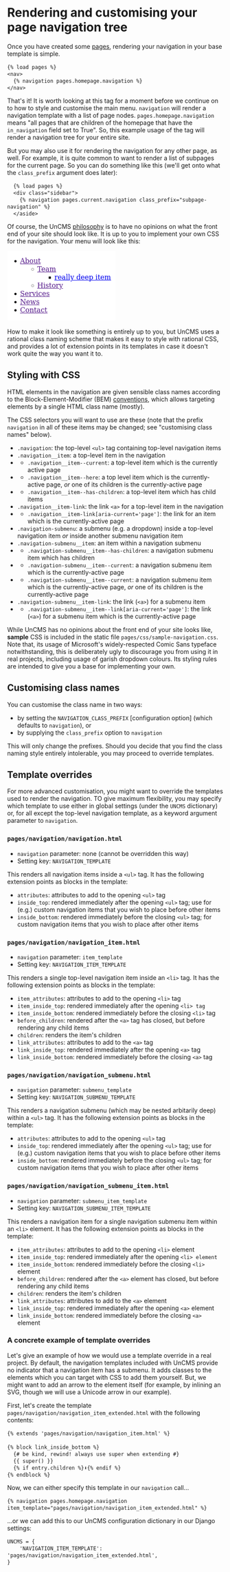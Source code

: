 # Rendering and customising your page navigation tree

Once you have created some [pages](pages-app.md), rendering your navigation in your base template is simple.

```
{% load pages %}
<nav>
  {% navigation pages.homepage.navigation %}
</nav>
```

That's it!
It is worth looking at this tag for a moment before we continue on to how to style and customise the main menu.
`navigation` will render a navigation template with a list of page nodes.
`pages.homepage.navigation` means "all pages that are children of the homepage that have the `in_navigation` field set to True".
So, this example usage of the tag will render a navigation tree for your entire site.

But you may also use it for rendering the navigation for any other page, as well.
For example, it is quite common to want to render a list of subpages for the current page.
So you can do something like this (we'll get onto what the `class_prefix` argument does later):

```
  {% load pages %}
  <div class="sidebar">
    {% navigation pages.current.navigation class_prefix="subpage-navigation" %}
  </aside>
```

Of course, the UnCMS [philosophy](philosophy.md) is to have no opinions on what the front end of your site should look like.
It is up to you to implement your own CSS for the navigation.
Your menu will look like this:

![Screenshot of an unstyled menu](images/navigation-unstyled.png)

How to make it look like something is entirely up to you,
but UnCMS uses a rational class naming scheme that makes it easy to style with rational CSS,
and provides a lot of extension points in its templates in case it doesn't work quite the way you want it to.

## Styling with CSS

HTML elements in the navigation are given sensible class names according to the Block-Element-Modifier (BEM) [conventions](convention),
which allows targeting elements by a single HTML class name (mostly).

The CSS selectors you will want to use are these
(note that the prefix `navigation` in all of these items may be changed; see
"customising class names" below).

* `.navigation`: the top-level `<ul>` tag containing top-level navigation items
* `.navigation__item`: a top-level item in the navigation
* * `.navigation__item--current`: a top-level item which is the currently active page
* * `.navigation__item--here`: a top level item which is the currently-active page, _or_ one of its children is the currently-active page
* * `.navigation__item--has-children`: a top-level item which has child items
* `.navigation__item-link`: the link `<a>` for a top-level item in the navigation
* *  `.navigation__item-link[aria-current='page']`: the link for an item which is the currently-active page
* `.navigation-submenu`: a submenu (e.g. a dropdown) inside a top-level navigation item _or_ inside another submenu navigation item
* `.navigation-submenu__item`: an item within a navigation submenu
* * `.navigation-submenu__item--has-children`: a navigation submenu item which has children
* * `.navigation-submenu__item--current`: a navigation submenu item which is the currently-active page
* * `.navigation-submenu__item--current`: a navigation submenu item which is the currently-active page, _or_ one of its children is the currently-active page
* `.navigation-submenu__item-link`: the link (`<a>`) for a submenu item
* * `.navigation-submenu__item--link[aria-current='page']`: the link (`<a>`) for a submenu item which is the currently-active page

While UnCMS has no opinions about the front end of your site looks like,
__sample__ CSS is included in the static file `pages/css/sample-navigation.css`.
Note that,
its usage of Microsoft's widely-respected Comic Sans typeface notwithstanding,
this is deliberately ugly to discourage you from using it in real projects,
including usage of garish dropdown colours.
Its styling rules are intended to give you a base for implementing your own.

## Customising class names

You can customise the class name in two ways:

* by setting the `NAVIGATION_CLASS_PREFIX` [configuration option] (which defaults to `navigation`), or
* by supplying the `class_prefix` option to `navigation`

This will only change the prefixes.
Should you decide that you find the class naming style entirely intolerable,
you may proceed to override templates.

## Template overrides

For more advanced customisation, you might want to override the templates used to render the navigation.
TO give maximum flexibility, you may specify which template to use either in global settings (under the `UNCMS` dictionary)
or, for all except the top-level navigation template, as a keyword argument parameter to `navigation`.

### `pages/navigation/navigation.html`

* `navigation` parameter: none (cannot be overridden this way)
* Setting key: `NAVIGATION_TEMPLATE`

This renders all navigation items inside a `<ul>` tag.
It has the following extension points as blocks in the template:

* `attributes`: attributes to add to the opening `<ul>` tag
* `inside_top`: rendered immediately after the opening `<ul>` tag; use for (e.g.) custom navigation items that you wish to place before other items
* `inside_bottom`: rendered immediately before the closing `<ul>` tag; for custom navigation items that you wish to place after other items

### `pages/navigation/navigation_item.html`

* `navigation` parameter: `item_template`
* Setting key: `NAVIGATION_ITEM_TEMPLATE`

This renders a single top-level navigation item inside an `<li>` tag.
It has the following extension points as blocks in the template:

* `item_attributes`: attributes to add to the opening `<li>` tag
* `item_inside_top`: rendered immediately after the opening `<li> tag`
* `item_inside_bottom`: rendered immediately before the closing `<li>` tag
* `before_children`: rendered after the `<a>` tag has closed, but before rendering any child items
* `children`: renders the item's children
* `link_attributes`: attributes to add to the `<a>` tag
* `link_inside_top`: rendered immediately after the opening `<a>` tag
* `link_inside_bottom`: rendered immediately before the closing `<a>` tag

### `pages/navigation/navigation_submenu.html`

* `navigation` parameter: `submenu_template`
* Setting key: `NAVIGATION_SUBMENU_TEMPLATE`

This renders a navigation submenu (which may be nested arbitarily deep) within a `<ul>` tag.
It has the following extension points as blocks in the template:

* `attributes`: attributes to add to the opening `<ul>` tag
* `inside_top`: rendered immediately after the opening `<ul>` tag; use for (e.g.) custom navigation items that you wish to place before other items
* `inside_bottom`: rendered immediately before the closing `<ul>` tag; for custom navigation items that you wish to place after other items

### `pages/navigation/navigation_submenu_item.html`

* `navigation` parameter: `submenu_item_template`
* Setting key: `NAVIGATION_SUBMENU_ITEM_TEMPLATE`

This renders a navigation item for a single navigation submenu item within an `<li>` element.
It has the following extension points as blocks in the template:

* `item_attributes`: attributes to add to the opening `<li>` element
* `item_inside_top`: rendered immediately after the opening `<li> element`
* `item_inside_bottom`: rendered immediately before the closing `<li>` element
* `before_children`: rendered after the `<a>` element has closed, but before rendering any child items
* `children`: renders the item's children
* `link_attributes`: attributes to add to the `<a>` element
* `link_inside_top`: rendered immediately after the opening `<a>` element
* `link_inside_bottom`: rendered immediately before the closing `<a>` element

### A concrete example of template overrides

Let's give an example of how we would use a template override in a real project.
By default, the navigation templates included with UnCMS provide no indicator that a navigation item has a submenu.
It adds classes to the elements which you can target with CSS to add them yourself.
But, we might want to add an arrow to the element itself
(for example, by inlining an SVG, though we will use a Unicode arrow in our example).

First, let's create the template `pages/navigation/navigation_item_extended.html` with the following contents:

```
{% extends 'pages/navigation/navigation_item.html' %}

{% block link_inside_bottom %}
  {# be kind, rewind! always use super when extending #}
  {{ super() }}
  {% if entry.children %}⬇{% endif %}
{% endblock %}
```

Now, we can either specify this template in our `navigation` call...

```
{% navigation pages.homepage.navigation item_template="pages/navigation/navigation_item_extended.html" %}
```

...or we can add this to our UnCMS configuration dictionary in our Django settings:

```
UNCMS = {
    'NAVIGATION_ITEM_TEMPLATE': 'pages/navigation/navigation_item_extended.html',
}
```
